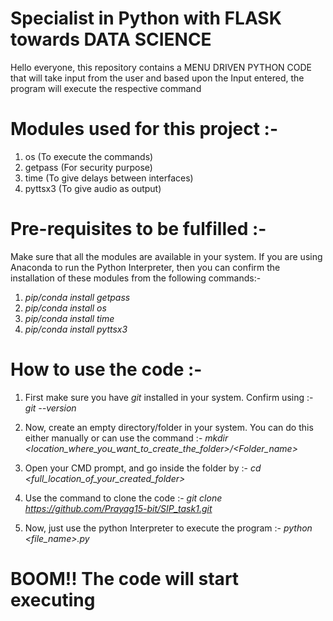 # Specialist in Python with FLASK towards DATA SCIENCE

Hello everyone, this repository contains a MENU DRIVEN PYTHON CODE that will take input from the user and based upon the Input entered, the program will execute the respective command

# Modules used for this project :-
1. os (To execute the commands)
2. getpass (For security purpose)
3. time (To give delays between interfaces)
4. pyttsx3 (To give audio as output)

# Pre-requisites to be fulfilled :-
Make sure that all the modules are available in your system. If you are using Anaconda to run the Python Interpreter, then you can confirm the installation of these modules from the following commands:-
1. *pip/conda install getpass*
2. *pip/conda install os*
3. *pip/conda install time*
4. *pip/conda install pyttsx3*

# How to use the code :-
1. First make sure you have *git* installed in your system. Confirm using :-
 *git --version*
 
2. Now, create an empty directory/folder in your system. You can do this either manually or can use the command :-
 *mkdir <location_where_you_want_to_create_the_folder>/<Folder_name>*
 
3. Open your CMD prompt, and go inside the folder by :- 
  *cd <full_location_of_your_created_folder>*
  
4. Use the command to clone the code :-
*git clone https://github.com/Prayag15-bit/SIP_task1.git*
 
5. Now, just use the python Interpreter to execute the program :-
 *python <file_name>.py*
 
# BOOM!! The code will start executing
